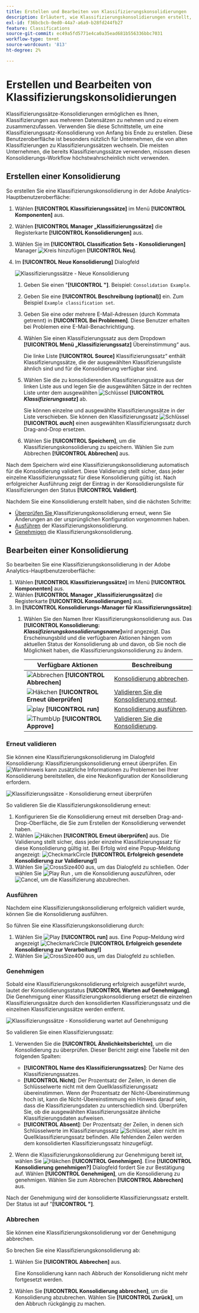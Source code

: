 ```yaml
---
title: Erstellen und Bearbeiten von Klassifizierungskonsolidierungen
description: Erläutert, wie Klassifizierungskonsolidierungen erstellt, validiert, ausgeführt, genehmigt und abgebrochen werden.
exl-id: f36bcbcb-0ed0-44a7-a6a9-b28fd244fb27
feature: Classifications
source-git-commit: ec49a5fd5771e4ca0a35ead681b556336bbc7031
workflow-type: tm+mt
source-wordcount: '813'
ht-degree: 2%

---
```


# Erstellen und Bearbeiten von Klassifizierungskonsolidierungen

Klassifizierungssätze-Konsolidierungen ermöglichen es Ihnen, Klassifizierungen aus mehreren Datensätzen zu nehmen und zu einem zusammenzufassen. Verwenden Sie diese Schnittstelle, um eine Klassifizierungssatz-Konsolidierung von Anfang bis Ende zu erstellen. Diese Benutzeroberfläche ist besonders nützlich für Unternehmen, die von alten Klassifizierungen zu Klassifizierungssätzen wechseln. Die meisten Unternehmen, die bereits Klassifizierungssätze verwenden, müssen diesen Konsolidierungs-Workflow höchstwahrscheinlich nicht verwenden.

## Erstellen einer Konsolidierung

So erstellen Sie eine Klassifizierungskonsolidierung in der Adobe Analytics-Hauptbenutzeroberfläche:

1. Wählen **[!UICONTROL Klassifizierungssätze]** im Menü **[!UICONTROL Komponenten]** aus.
1. Wählen **[!UICONTROL Manager „Klassifizierungssätze]** die Registerkarte **[!UICONTROL Konsolidierungen]** aus.
1. Wählen Sie im **[!UICONTROL Classification Sets - Konsolidierungen]** Manager ![Kreis hinzufügen](/help/assets/icons/AddCircle.svg) **[!UICONTROL Neu]**.
1. Im **[!UICONTROL Neue Konsolidierung]** Dialogfeld

   ![Klassifizierungssätze - Neue Konsolidierung](assets/classifications-sets-consolidations-new.png)
   1. Geben Sie einen &quot;**[!UICONTROL &quot;]**. Beispiel: `Consolidation Example`.
   1. Geben Sie eine **[!UICONTROL Beschreibung (optional)]** ein. Zum Beispiel `Example classification set`.
   1. Geben Sie eine oder mehrere E-Mail-Adressen (durch Kommata getrennt) in **[!UICONTROL Bei Problemen]**. Diese Benutzer erhalten bei Problemen eine E-Mail-Benachrichtigung.
   1. Wählen Sie einen Klassifizierungssatz aus dem Dropdown **[!UICONTROL Menü „Klassifizierungssatz]** Übereinstimmung“ aus.

      Die linke Liste **[!UICONTROL Source]** Klassifizierungssatz“ enthält Klassifizierungssätze, die der ausgewählten Klassifizierungsliste ähnlich sind und für die Konsolidierung verfügbar sind.

   1. Wählen Sie die zu konsolidierenden Klassifizierungssätze aus der linken Liste aus und legen Sie die ausgewählten Sätze in der rechten Liste unter dem ausgewählten ![Schlüssel](/help/assets/icons/Key.svg) **[!UICONTROL _Klassifizierungssatz_]** ab.

      Sie können einzelne und ausgewählte Klassifizierungssätze in der Liste verschieben. Sie können den Klassifizierungssatz ![Schlüssel](/help/assets/icons/Key.svg) **[!UICONTROL _auch_]** einen ausgewählten Klassifizierungssatz durch Drag-and-Drop ersetzen.

   1. Wählen Sie **[!UICONTROL Speichern]**, um die Klassifizierungskonsolidierung zu speichern. Wählen Sie zum Abbrechen **[!UICONTROL Abbrechen]** aus.

Nach dem Speichern wird eine Klassifizierungskonsolidierung automatisch für die Konsolidierung validiert. Diese Validierung stellt sicher, dass jeder einzelne Klassifizierungssatz für diese Konsolidierung gültig ist. Nach erfolgreicher Ausführung zeigt der Eintrag in der Konsolidierungsliste für Klassifizierungen den Status **[!UICONTROL Validiert]**.

Nachdem Sie eine Konsolidierung erstellt haben, sind die nächsten Schritte:

* [Überprüfen Sie &#x200B;](#re-validate) Klassifizierungskonsolidierung erneut, wenn Sie Änderungen an der ursprünglichen Konfiguration vorgenommen haben.
* [Ausführen](#run) der Klassifizierungskonsolidierung.
* [Genehmigen](#approve) die Klassifizierungskonsolidierung.



<!--
         
  

**[!UICONTROL Components]** > **[!UICONTROL Classification sets]** > **[!UICONTROL Consolidations]** > **[!UICONTROL Add]**

The following fields are available when creating a consolidation:

* **[!UICONTROL Name]**: The name of the consolidation.
* **[!UICONTROL Notify of issues]**: A comma-delimited list of email addresses that are notified of issues with this consolidation.
* **[!UICONTROL Dataset to match]**: A drop-down list of all classification sets.

Once you select a classification set, a table with two columns appears:

* The right column contains all classification sets that you want to consolidate. It starts with the classification set selected using the above drop-down list.
* The left column contains all classification sets eligible to be merged with the originally selected dataset. **Schemas must exactly match to be eligible for consolidation**. If schemas do not match the selected classification set, they do not appear in this left column.

Drag the desired classification sets from the available column on the left to the consolidation column on the right. Once the consolidation is given a name and two or more classification sets are in the right column, click **[!UICONTROL Save & Continue]**.

-->

## Bearbeiten einer Konsolidierung

So bearbeiten Sie eine Klassifizierungskonsolidierung in der Adobe Analytics-Hauptbenutzeroberfläche:

1. Wählen **[!UICONTROL Klassifizierungssätze]** im Menü **[!UICONTROL Komponenten]** aus.
1. Wählen **[!UICONTROL Manager „Klassifizierungssätze]** die Registerkarte **[!UICONTROL Konsolidierungen]** aus.
1. Im **[!UICONTROL Konsolidierungs-Manager für Klassifizierungssätze]**:
   1. Wählen Sie den Namen Ihrer Klassifizierungskonsolidierung aus. Das **[!UICONTROL Konsolidierung: _Klassifizierungskonsolidierungsname_]**&#x200B;wird angezeigt. Das Erscheinungsbild und die verfügbaren Aktionen hängen vom aktuellen Status der Konsolidierung ab und davon, ob Sie noch die Möglichkeit haben, die Klassifizierungskonsolidierung zu ändern.

      | Verfügbare Aktionen | Beschreibung |
      |---|---|
      | ![Abbrechen](/help/assets/icons/Cancel.svg) **[!UICONTROL Abbrechen]** | [Konsolidierung abbrechen](#cancel). |
      | ![Häkchen](/help/assets/icons/Checkmark.svg) **[!UICONTROL Erneut überprüfen]** | [Validieren Sie die Konsolidierung erneut](#re-validate). |
      | ![play](/help/assets/icons/Play.svg) **[!UICONTROL run]** | [Konsolidierung ausführen](#run). |
      | ![ThumbUp](/help/assets/icons/ThumbUp.svg) **[!UICONTROL Approve]** | [Validieren Sie die Konsolidierung](#approve). |



### Erneut validieren

Sie können eine Klassifizierungskonsolidierung im Dialogfeld Konsolidierung: Klassifizierungskonsolidierung erneut überprüfen. Ein ![Warnhinweis](/help/assets/icons/Alert.svg) kann zusätzliche Informationen zu Problemen bei Ihrer Konsolidierung bereitstellen, die eine Neukonfiguration der Konsolidierung erfordern.

![Klassifizierungssätze - Konsolidierung erneut überprüfen](assets/classifications-sets-consolidations-validated.png)

So validieren Sie die Klassifizierungskonsolidierung erneut:

1. Konfigurieren Sie die Konsolidierung erneut mit derselben Drag-and-Drop-Oberfläche, die Sie zum Erstellen der Konsolidierung verwendet haben.
1. Wählen ![Häkchen](/help/assets/icons/Checkmark.svg) **[!UICONTROL Erneut überprüfen]** aus. Die Validierung stellt sicher, dass jeder einzelne Klassifizierungssatz für diese Konsolidierung gültig ist. Bei Erfolg wird eine Popup-Meldung angezeigt: ![CheckmarkCircle](/help/assets/icons/CheckmarkCircle.svg) **[!UICONTROL Erfolgreich gesendete Konsolidierung zur Validierung!]**
1. Wählen Sie ![CrossSize400](/help/assets/icons/CrossSize400.svg) aus, um das Dialogfeld zu schließen. Oder wählen Sie ![Play](/help/assets/icons/Play.svg) Run , um die Konsolidierung auszuführen, oder ![Cancel](/help/assets/icons/Cancel.svg), um die Klassifizierung abzubrechen.



<!--
Once you have created a consolidation, a list of source datasets appears on the right. The **[!UICONTROL Validate]** button makes sure that each individual classification set is valid for this consolidation. You can reorder the classification steps here to determine priority in cases of mismatched classification values. **The highest classification set in the list overwrites any mismatched values in other classification sets.**

-->

### Ausführen

Nachdem eine Klassifizierungskonsolidierung erfolgreich validiert wurde, können Sie die Konsolidierung ausführen.

So führen Sie eine Klassifizierungskonsolidierung durch:

1. Wählen Sie ![Play](/help/assets/icons/Play.svg) **[!UICONTROL run]** aus. Eine Popup-Meldung wird angezeigt ![CheckmarkCircle](/help/assets/icons/CheckmarkCircle.svg) **[!UICONTROL Erfolgreich gesendete Konsolidierung zur Verarbeitung!]**
1. Wählen Sie ![CrossSize400](/help/assets/icons/CrossSize400.svg) aus, um das Dialogfeld zu schließen.


### Genehmigen

Sobald eine Klassifizierungskonsolidierung erfolgreich ausgeführt wurde, lautet der Konsolidierungsstatus **[!UICONTROL Warten auf Genehmigung]**. Die Genehmigung einer Klassifizierungskonsolidierung ersetzt die einzelnen Klassifizierungssätze durch den konsolidierten Klassifizierungssatz und die einzelnen Klassifizierungssätze werden entfernt.

![Klassifizierungssätze - Konsolidierung wartet auf Genehmigung](assets/classifications-sets-consolidations-waitingforapproval.png)

So validieren Sie einen Klassifizierungssatz:

1. Verwenden Sie die **[!UICONTROL Ähnlichkeitsberichte]**, um die Konsolidierung zu überprüfen. Dieser Bericht zeigt eine Tabelle mit den folgenden Spalten:

   * **[!UICONTROL Name des Klassifizierungssatzes]**: Der Name des Klassifizierungssatzes.
   * **[!UICONTROL Nicht]**: Der Prozentsatz der Zeilen, in denen die Schlüsselwerte nicht mit dem Quellklassifizierungssatz übereinstimmen. Wenn der Prozentsatz der Nicht-Übereinstimmung hoch ist, kann die Nicht-Übereinstimmung ein Hinweis darauf sein, dass die Klassifizierungsdaten zu unterschiedlich sind. Überprüfen Sie, ob die ausgewählten Klassifizierungssätze ähnliche Klassifizierungsdaten aufweisen.
   * **[!UICONTROL Absent]**: Der Prozentsatz der Zeilen, in denen sich Schlüsselwerte im Klassifizierungssatz ![Schlüssel](/help/assets/icons/Key.svg), aber nicht im Quellklassifizierungssatz befinden. Alle fehlenden Zeilen werden dem konsolidierten Klassifizierungssatz hinzugefügt.

1. Wenn die Klassifizierungskonsolidierung zur Genehmigung bereit ist, wählen Sie ![Häkchen](/help/assets/icons/Checkmark.svg) **[!UICONTROL Genehmigen]**. Eine **[!UICONTROL Konsolidierung genehmigen?]** Dialogfeld fordert Sie zur Bestätigung auf. Wählen **[!UICONTROL Genehmigen]**, um die Konsolidierung zu genehmigen. Wählen Sie zum Abbrechen **[!UICONTROL Abbrechen]** aus.

Nach der Genehmigung wird der konsolidierte Klassifizierungssatz erstellt. Der Status ist auf &quot;**[!UICONTROL &quot;]**.


### Abbrechen

Sie können eine Klassifizierungskonsolidierung vor der Genehmigung abbrechen.

So brechen Sie eine Klassifizierungskonsolidierung ab:

1. Wählen Sie **[!UICONTROL Abbrechen]** aus.

   Eine Konsolidierung kann nach Abbruch der Konsolidierung nicht mehr fortgesetzt werden.
1. Wählen Sie **[!UICONTROL Konsolidierung abbrechen]**, um die Konsolidierung abzubrechen. Wählen Sie **[!UICONTROL Zurück]**, um den Abbruch rückgängig zu machen.
